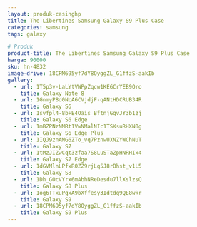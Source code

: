 ```yaml
---
layout: produk-casinghp
title: The Libertines Samsung Galaxy S9 Plus Case
categories: samsung
tags: galaxy

# Produk
product-title: The Libertines Samsung Galaxy S9 Plus Case
harga: 90000
sku: hn-4832
image-drive: 18CPM695yf7dY8OyggZL_G1ffzS-aakIb
gallery:
  - url: 1T5p3v-LaLYtVWPpZqcw1KE6CrYEB9Oro
    title: Galaxy Note 8
  - url: 1GnmyP8d0NcA6CVjdjF-qANtHDCRUB34R
    title: Galaxy S6
  - url: 1svfpl4-8bFE4Oais_BftnjGqvJY3b1zj
    title: Galaxy S6 Edge
  - url: 1mBZPNzNMRt1VwNMalNIc1TSKsuRHXN0g
    title: Galaxy S6 Edge Plus
  - url: 1IQJ9znAMG6ZTo_vq7PznwUXNZYWChNuT
    title: Galaxy S7
  - url: 1tMzJIZwCqt3zfaa7S8LuSTaZpHNRHIx4
    title: Galaxy S7 Edge
  - url: 1dGVMlnLPfxR0ZZ9rjLq5J8rBhst_v1L5
    title: Galaxy S8
  - url: 1Dh_GOcVYrx6mAbhNReDesdu7llXslzsQ
    title: Galaxy S8 Plus
  - url: 1og6TTxuPgxA9bXffesy3Idtdq9QE8wkr
    title: Galaxy S9
  - url: 18CPM695yf7dY8OyggZL_G1ffzS-aakIb
    title: Galaxy S9 Plus
---
```

